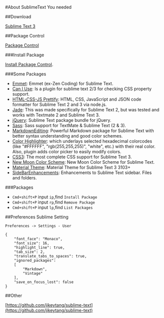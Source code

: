 #About SublimeText You needed

##Download

[Sublime Text 3](http://www.sublimetext.com/3)

##Package Control

[Package Control](https://packagecontrol.io)

###Install Package

[Install Package Control](https://packagecontrol.io/installation).

###Some Packages

- [Emmet](https://packagecontrol.io/packages/Emmet): Emmet (ex-Zen Coding) for Sublime Text.
- [Can I Use](https://packagecontrol.io/packages/Can%20I%20Use): Is a plugin for sublime text 2/3 for checking CSS property support.
- [HTML-CSS-JS Prettify](https://packagecontrol.io/packages/HTML-CSS-JS%20Prettify): HTML, CSS, JavaScript and JSON code formatter for Sublime Text 2 and 3 via node.js.
- [Jade](https://packagecontrol.io/packages/Jade): This was made specifically for Sublime Text 2, but was tested and works with Textmate 2 and Sublime Text 3.
- [jQuery](https://packagecontrol.io/packages/jQuery): Sublime Text package bundle for jQuery.
- [Sass](https://packagecontrol.io/packages/Sass): Sass support for TextMate & Sublime Text (2 & 3).
- [MarkdownEditing](https://packagecontrol.io/packages/MarkdownEditing): Powerful Markdown package for Sublime Text with better syntax understanding and good color schemes.
- [Color Highlighter](https://packagecontrol.io/packages/Color%20Highlighter): which underlays selected hexadecimal colorcodes (like "#FFFFFF", "rgb(255,255,255)", "white", etc.) with their real color. Also, plugin adds color picker to easily modify colors.
- [CSS3](https://packagecontrol.io/packages/CSS3): The most complete CSS support for Sublime Text 3.
- [New Moon Color Scheme](https://packagecontrol.io/packages/New%20Moon%20Color%20Scheme): New Moon Color Scheme for Sublime Text.
- [Material Theme](https://github.com/equinusocio/material-theme): Material Theme for Sublime Text 3 3103+
- [SideBarEnhancements](https://packagecontrol.io/packages/SideBarEnhancements): Enhancements to Sublime Text sidebar. Files and folders.

###Packages

- `Cmd+shift+P` input `ip`,find `Install Package`
- `Cmd+shift+P` input `rp`,find `Remove Package`
- `Cmd+shift+P` input `lp`,find `List Packages`

##Preferences Sublime Setting

`Preferences -> Settings - User`

```
{
    "font_face": "Monaco",
    "font_size": 16,
    "highlight_line": true,
    "tab_size": 2,
    "translate_tabs_to_spaces": true,
    "ignored_packages":
    [
        "Markdown",
        "Vintage"
    ],
    "save_on_focus_lost": false
}
```

##Other

[https://github.com/jikeytang/sublime-text](https://github.com/jikeytang/sublime-text)
